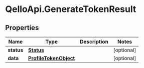 # QelloApi.GenerateTokenResult

## Properties
Name | Type | Description | Notes
------------ | ------------- | ------------- | -------------
**status** | [**Status**](Status.md) |  | [optional] 
**data** | [**ProfileTokenObject**](ProfileTokenObject.md) |  | [optional] 


